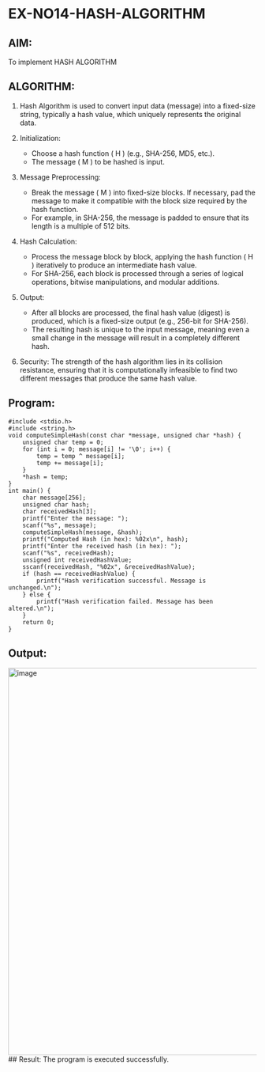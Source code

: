 # EX-NO14-HASH-ALGORITHM

## AIM:
To implement HASH ALGORITHM

## ALGORITHM:

1. Hash Algorithm is used to convert input data (message) into a fixed-size string, typically a hash value, which uniquely represents the original data.

2. Initialization:
   - Choose a hash function \( H \) (e.g., SHA-256, MD5, etc.).
   - The message \( M \) to be hashed is input.

3. Message Preprocessing:
   - Break the message \( M \) into fixed-size blocks. If necessary, pad the message to make it compatible with the block size required by the hash function.
   - For example, in SHA-256, the message is padded to ensure that its length is a multiple of 512 bits.

4. Hash Calculation:
   - Process the message block by block, applying the hash function \( H \) iteratively to produce an intermediate hash value.
   - For SHA-256, each block is processed through a series of logical operations, bitwise manipulations, and modular additions.

5. Output:
   - After all blocks are processed, the final hash value (digest) is produced, which is a fixed-size output (e.g., 256-bit for SHA-256).
   - The resulting hash is unique to the input message, meaning even a small change in the message will result in a completely different hash.

6. Security: The strength of the hash algorithm lies in its collision resistance, ensuring that it is computationally infeasible to find two different messages that produce the same hash value.


## Program:
```
#include <stdio.h>
#include <string.h>
void computeSimpleHash(const char *message, unsigned char *hash) {
    unsigned char temp = 0;
    for (int i = 0; message[i] != '\0'; i++) {
        temp = temp ^ message[i]; 
        temp += message[i];       
    }
    *hash = temp;
}
int main() {
    char message[256];     
    unsigned char hash;     
    char receivedHash[3];  
    printf("Enter the message: ");
    scanf("%s", message);
    computeSimpleHash(message, &hash);
    printf("Computed Hash (in hex): %02x\n", hash);
    printf("Enter the received hash (in hex): ");
    scanf("%s", receivedHash);
    unsigned int receivedHashValue;
    sscanf(receivedHash, "%02x", &receivedHashValue);
    if (hash == receivedHashValue) {
        printf("Hash verification successful. Message is unchanged.\n");
    } else {
        printf("Hash verification failed. Message has been altered.\n");
    }
    return 0;
}
```
## Output:
<img width="1478" height="783" alt="image" src="https://github.com/user-attachments/assets/f3200111-8110-4bb0-90a4-03f0e9190487" />
## Result:
The program is executed successfully.
